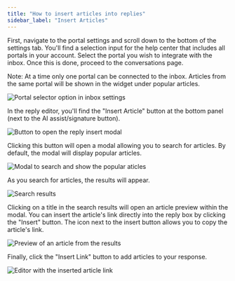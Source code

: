 ```yaml
---
title: "How to insert articles into replies"
sidebar_label: "Insert Articles"
---
```


First, navigate to the portal settings and scroll down to the bottom of the settings tab. You'll find a selection input for the help center that includes all portals in your account. Select the portal you wish to integrate with the inbox. Once this is done, proceed to the conversations page.

Note: At a time only one portal can be connected to the inbox. Articles from the same portal will be shown in the widget under popular articles.

![Portal selector option in inbox settings](https://app.chatwoot.com/rails/active_storage/blobs/redirect/eyJfcmFpbHMiOnsibWVzc2FnZSI6IkJBaHBBMit2ZXc9PSIsImV4cCI6bnVsbCwicHVyIjoiYmxvYl9pZCJ9fQ==--f5c0824e8b3683ac94454e74471d7ac3d6106369/Untitled.png)

In the reply editor, you'll find the "Insert Article" button at the bottom panel (next to the AI assist/signature button).

![Button to open the reply insert modal](https://app.chatwoot.com/rails/active_storage/blobs/redirect/eyJfcmFpbHMiOnsibWVzc2FnZSI6IkJBaHBBM0d2ZXc9PSIsImV4cCI6bnVsbCwicHVyIjoiYmxvYl9pZCJ9fQ==--51bf1bd54ec0c914dc2dc50bb629be905d618980/Untitled%20(1).png)

Clicking this button will open a modal allowing you to search for articles. By default, the modal will display popular articles.

![Modal to search and show the popular aticles ](https://app.chatwoot.com/rails/active_storage/blobs/redirect/eyJfcmFpbHMiOnsibWVzc2FnZSI6IkJBaHBBM092ZXc9PSIsImV4cCI6bnVsbCwicHVyIjoiYmxvYl9pZCJ9fQ==--445aa9cbf313254b406a3daa93a91f5315837abf/Untitled%20(2).png)

As you search for articles, the results will appear.

![Search results](https://app.chatwoot.com/rails/active_storage/blobs/redirect/eyJfcmFpbHMiOnsibWVzc2FnZSI6IkJBaHBBM1N2ZXc9PSIsImV4cCI6bnVsbCwicHVyIjoiYmxvYl9pZCJ9fQ==--569ad5e1958e8654eda947e8d51265da3fe0e0e2/Untitled%20(3).png)

Clicking on a title in the search results will open an article preview within the modal. You can insert the article's link directly into the reply box by clicking the "Insert" button. The icon next to the insert button allows you to copy the article's link.

![Preview of an article from the results](https://app.chatwoot.com/rails/active_storage/blobs/redirect/eyJfcmFpbHMiOnsibWVzc2FnZSI6IkJBaHBBM2F2ZXc9PSIsImV4cCI6bnVsbCwicHVyIjoiYmxvYl9pZCJ9fQ==--3e26b4669d71d8976827781302583c7939068279/Untitled%20(4).png)

Finally, click the "Insert Link" button to add articles to your response.

![Editor with the inserted article link](https://app.chatwoot.com/rails/active_storage/blobs/redirect/eyJfcmFpbHMiOnsibWVzc2FnZSI6IkJBaHBBM2V2ZXc9PSIsImV4cCI6bnVsbCwicHVyIjoiYmxvYl9pZCJ9fQ==--52c4f30060b914ed1310c051b138eb5c0688d939/Untitled%20(5).png)
